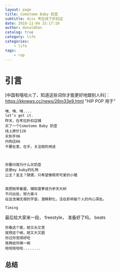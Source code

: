 ```yaml
---
layout: page
title: Comotomo Baby 奶壶
subtitle: diss 考拉线下折扣店
date: 2018-11-04 15:17:19
author: donaldhan
catalog: true
category: life
categories:
    - life
tags:
    - rap
---
```


# 引言






[中国有嘻哈火了，知道这些词你才能更好地跟别人科]：https://kknews.cc/news/26m33e9.html "HIP POP 用于"

```
嘿、嘿、嘿....
let‘s get it.
昨天，在考拉折扣店铺
买了一个Comotomo Baby 奶壶
线上原价126
买到手96
内购店66
不要在意，在乎，关注她的用途



你要问我为什么买奶壶
这是my baby的礼物
公主？圣主？随便，只希望像佩奇可爱的小猪


我把她带着屋，辅助菠萝成为参天大树
不问出处，努力奋斗
在这浩瀚无垠的宇宙，潜移默化，活在影响每个人的内心深处。

Timing

```

最后给大家来一段， freestyle， 准备好了吗， beats
```
你看这个面，她又长又宽
就想这个碗，她又大又圆
你过你觉得好吃
我再给你辣一碗
哈哈哈哈哈........
```




## 总结
